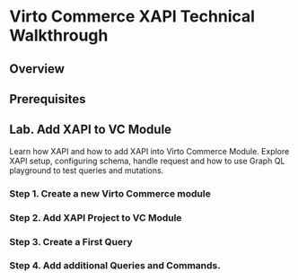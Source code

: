 # Virto Commerce XAPI Technical Walkthrough

## Overview

## Prerequisites

## Lab. Add XAPI to VC Module

Learn how XAPI and how to add XAPI into Virto Commerce Module. Explore XAPI setup, configuring schema, handle request and how to use Graph QL playground to test queries and mutations.

### Step 1. Create a new Virto Commerce module

### Step 2. Add XAPI Project to VC Module

### Step 3. Create a First Query

### Step 4. Add additional Queries and Commands.

